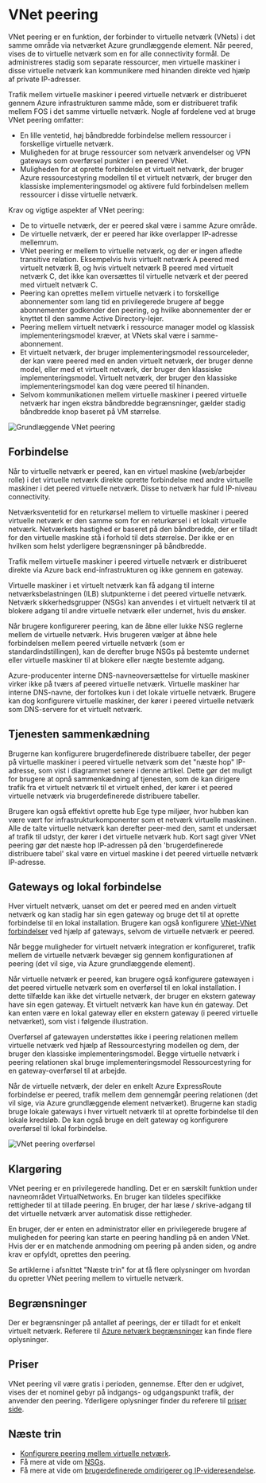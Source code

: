 
<properties
   pageTitle="Azure virtuelt netværk peering | Microsoft Azure"
   description="Få mere at vide om VNet peering i Azure."
   services="virtual-network"
   documentationCenter="na"
   authors="NarayanAnnamalai"
   manager="jefco"
   editor="tysonn" />
<tags
   ms.service="virtual-network"
   ms.devlang="na"
   ms.topic="get-started-article"
   ms.tgt_pltfrm="na"
   ms.workload="infrastructure-services"
   ms.date="10/17/2016"
   ms.author="narayan" />

# <a name="vnet-peering"></a>VNet peering

VNet peering er en funktion, der forbinder to virtuelle netværk (VNets) i det samme område via netværket Azure grundlæggende element. Når peered, vises de to virtuelle netværk som en for alle connectivity formål. De administreres stadig som separate ressourcer, men virtuelle maskiner i disse virtuelle netværk kan kommunikere med hinanden direkte ved hjælp af private IP-adresser.

Trafik mellem virtuelle maskiner i peered virtuelle netværk er distribueret gennem Azure infrastrukturen samme måde, som er distribueret trafik mellem FOS i det samme virtuelle netværk. Nogle af fordelene ved at bruge VNet peering omfatter:

- En lille ventetid, høj båndbredde forbindelse mellem ressourcer i forskellige virtuelle netværk.
- Muligheden for at bruge ressourcer som netværk anvendelser og VPN gateways som overførsel punkter i en peered VNet.
- Muligheden for at oprette forbindelse et virtuelt netværk, der bruger Azure ressourcestyring modellen til et virtuelt netværk, der bruger den klassiske implementeringsmodel og aktivere fuld forbindelsen mellem ressourcer i disse virtuelle netværk.

Krav og vigtige aspekter af VNet peering:

- De to virtuelle netværk, der er peered skal være i samme Azure område.
- De virtuelle netværk, der er peered har ikke overlapper IP-adresse mellemrum.
- VNet peering er mellem to virtuelle netværk, og der er ingen afledte transitive relation. Eksempelvis hvis virtuelt netværk A peered med virtuelt netværk B, og hvis virtuelt netværk B peered med virtuelt netværk C, det ikke kan oversættes til virtuelle netværk et der peered med virtuelt netværk C.
- Peering kan oprettes mellem virtuelle netværk i to forskellige abonnementer som lang tid en privilegerede brugere af begge abonnementer godkender den peering, og hvilke abonnementer der er knyttet til den samme Active Directory-lejer. 
- Peering mellem virtuelt netværk i ressource manager model og klassisk implementeringsmodel kræver, at VNets skal være i samme-abonnement.
- Et virtuelt netværk, der bruger implementeringsmodel ressourceleder, der kan være peered med en anden virtuelt netværk, der bruger denne model, eller med et virtuelt netværk, der bruger den klassiske implementeringsmodel. Virtuelt netværk, der bruger den klassiske implementeringsmodel kan dog være peered til hinanden.
- Selvom kommunikationen mellem virtuelle maskiner i peered virtuelle netværk har ingen ekstra båndbredde begrænsninger, gælder stadig båndbredde knop baseret på VM størrelse.


![Grundlæggende VNet peering](./media/virtual-networks-peering-overview/figure01.png)

## <a name="connectivity"></a>Forbindelse
Når to virtuelle netværk er peered, kan en virtuel maskine (web/arbejder rolle) i det virtuelle netværk direkte oprette forbindelse med andre virtuelle maskiner i det peered virtuelle netværk. Disse to netværk har fuld IP-niveau connectivity.

Netværksventetid for en returkørsel mellem to virtuelle maskiner i peered virtuelle netværk er den samme som for en returkørsel i et lokalt virtuelle netværk. Netværkets hastighed er baseret på den båndbredde, der er tilladt for den virtuelle maskine stå i forhold til dets størrelse. Der ikke er en hvilken som helst yderligere begrænsninger på båndbredde.

Trafik mellem virtuelle maskiner i peered virtuelle netværk er distribueret direkte via Azure back end-infrastrukturen og ikke gennem en gateway.

Virtuelle maskiner i et virtuelt netværk kan få adgang til interne netværksbelastningen (ILB) slutpunkterne i det peered virtuelle netværk. Netværk sikkerhedsgrupper (NSGs) kan anvendes i et virtuelt netværk til at blokere adgang til andre virtuelle netværk eller undernet, hvis du ønsker.

Når brugere konfigurerer peering, kan de åbne eller lukke NSG reglerne mellem de virtuelle netværk. Hvis brugeren vælger at åbne hele forbindelsen mellem peered virtuelle netværk (som er standardindstillingen), kan de derefter bruge NSGs på bestemte undernet eller virtuelle maskiner til at blokere eller nægte bestemte adgang.

Azure-producenter interne DNS-navneoversættelse for virtuelle maskiner virker ikke på tværs af peered virtuelle netværk. Virtuelle maskiner har interne DNS-navne, der fortolkes kun i det lokale virtuelle netværk. Brugere kan dog konfigurere virtuelle maskiner, der kører i peered virtuelle netværk som DNS-servere for et virtuelt netværk.

## <a name="service-chaining"></a>Tjenesten sammenkædning
Brugerne kan konfigurere brugerdefinerede distribuere tabeller, der peger på virtuelle maskiner i peered virtuelle netværk som det "næste hop" IP-adresse, som vist i diagrammet senere i denne artikel. Dette gør det muligt for brugere at opnå sammenkædning af tjenesten, som de kan dirigere trafik fra et virtuelt netværk til et virtuelt enhed, der kører i et peered virtuelle netværk via brugerdefinerede distribuere tabeller.

Brugere kan også effektivt oprette hub Ege type miljøer, hvor hubben kan være vært for infrastrukturkomponenter som et netværk virtuelle maskinen. Alle de talte virtuelle netværk kan derefter peer-med den, samt et undersæt af trafik til udstyr, der kører i det virtuelle netværk hub. Kort sagt giver VNet peering gør det næste hop IP-adressen på den 'brugerdefinerede distribuere tabel' skal være en virtuel maskine i det peered virtuelle netværk IP-adresse.

## <a name="gateways-and-on-premises-connectivity"></a>Gateways og lokal forbindelse
Hver virtuelt netværk, uanset om det er peered med en anden virtuelt netværk og kan stadig har sin egen gateway og bruge det til at oprette forbindelse til en lokal installation. Brugere kan også konfigurere [VNet-VNet forbindelser](../vpn-gateway/vpn-gateway-vnet-vnet-rm-ps.md) ved hjælp af gateways, selvom de virtuelle netværk er peered.

Når begge muligheder for virtuelt netværk integration er konfigureret, trafik mellem de virtuelle netværk bevæger sig gennem konfigurationen af peering (det vil sige, via Azure grundlæggende element).

Når virtuelle netværk er peered, kan brugere også konfigurere gatewayen i det peered virtuelle netværk som en overførsel til en lokal installation. I dette tilfælde kan ikke det virtuelle netværk, der bruger en ekstern gateway have sin egen gateway. Et virtuelt netværk kan have kun én gateway. Det kan enten være en lokal gateway eller en ekstern gateway (i peered virtuelle netværket), som vist i følgende illustration.

Overførsel af gatewayen understøttes ikke i peering relationen mellem virtuelle netværk ved hjælp af Ressourcestyring modellen og dem, der bruger den klassiske implementeringsmodel. Begge virtuelle netværk i peering relationen skal bruge implementeringsmodel Ressourcestyring for en gateway-overførsel til at arbejde.

Når de virtuelle netværk, der deler en enkelt Azure ExpressRoute forbindelse er peered, trafik mellem dem gennemgår peering relationen (det vil sige, via Azure grundlæggende element netværket). Brugerne kan stadig bruge lokale gateways i hver virtuelt netværk til at oprette forbindelse til den lokale kredsløb. De kan også bruge en delt gateway og konfigurere overførsel til lokal forbindelse.

![VNet peering overførsel](./media/virtual-networks-peering-overview/figure02.png)

## <a name="provisioning"></a>Klargøring
VNet peering er en privilegerede handling. Det er en særskilt funktion under navneområdet VirtualNetworks. En bruger kan tildeles specifikke rettigheder til at tillade peering. En bruger, der har læse / skrive-adgang til det virtuelle netværk arver automatisk disse rettigheder.

En bruger, der er enten en administrator eller en privilegerede brugere af muligheden for peering kan starte en peering handling på en anden VNet. Hvis der er en matchende anmodning om peering på anden siden, og andre krav er opfyldt, oprettes den peering.

Se artiklerne i afsnittet "Næste trin" for at få flere oplysninger om hvordan du opretter VNet peering mellem to virtuelle netværk.

## <a name="limits"></a>Begrænsninger
Der er begrænsninger på antallet af peerings, der er tilladt for et enkelt virtuelt netværk. Referere til [Azure netværk begrænsninger](../azure-subscription-service-limits.md#networking-limits) kan finde flere oplysninger.

## <a name="pricing"></a>Priser
VNet peering vil være gratis i perioden, gennemse. Efter den er udgivet, vises der et nominel gebyr på indgangs- og udgangspunkt trafik, der anvender den peering. Yderligere oplysninger finder du referere til [priser side](https://azure.microsoft.com/pricing/details/virtual-network).


## <a name="next-steps"></a>Næste trin
- [Konfigurere peering mellem virtuelle netværk](virtual-networks-create-vnetpeering-arm-portal.md).
- Få mere at vide om [NSGs](virtual-networks-nsg.md).
- Få mere at vide om [brugerdefinerede omdirigerer og IP-videresendelse](virtual-networks-udr-overview.md).
